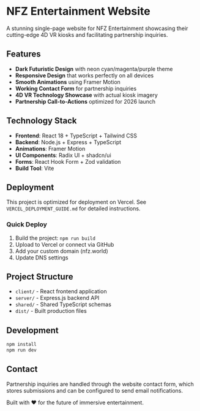 # NFZ Entertainment Website

A stunning single-page website for NFZ Entertainment showcasing their cutting-edge 4D VR kiosks and facilitating partnership inquiries.

## Features

- **Dark Futuristic Design** with neon cyan/magenta/purple theme
- **Responsive Design** that works perfectly on all devices
- **Smooth Animations** using Framer Motion
- **Working Contact Form** for partnership inquiries
- **4D VR Technology Showcase** with actual kiosk imagery
- **Partnership Call-to-Actions** optimized for 2026 launch

## Technology Stack

- **Frontend**: React 18 + TypeScript + Tailwind CSS
- **Backend**: Node.js + Express + TypeScript
- **Animations**: Framer Motion
- **UI Components**: Radix UI + shadcn/ui
- **Forms**: React Hook Form + Zod validation
- **Build Tool**: Vite

## Deployment

This project is optimized for deployment on Vercel. See `VERCEL_DEPLOYMENT_GUIDE.md` for detailed instructions.

### Quick Deploy

1. Build the project: `npm run build`
2. Upload to Vercel or connect via GitHub
3. Add your custom domain (nfz.world)
4. Update DNS settings

## Project Structure

- `client/` - React frontend application
- `server/` - Express.js backend API
- `shared/` - Shared TypeScript schemas
- `dist/` - Built production files

## Development

```bash
npm install
npm run dev
```

## Contact

Partnership inquiries are handled through the website contact form, which stores submissions and can be configured to send email notifications.

Built with ❤️ for the future of immersive entertainment.